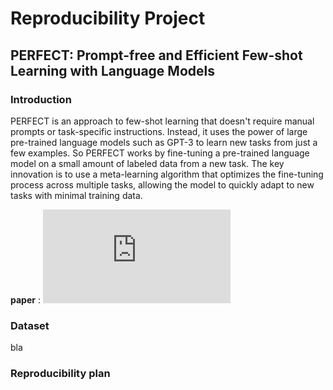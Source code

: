 # Reproducibility Project
## PERFECT: Prompt-free and Efficient Few-shot Learning with Language Models

### Introduction
PERFECT is an approach to few-shot learning that doesn't require manual prompts or task-specific instructions. Instead, it uses the power of large pre-trained language models such as GPT-3 to learn new tasks from just a few examples. So PERFECT works by fine-tuning a pre-trained language model on a small amount of labeled data from a new task. The key innovation is to use a meta-learning algorithm that optimizes the fine-tuning process across multiple tasks, allowing the model to quickly adapt to new tasks with minimal training data.

**paper** : ![alt text](https://aclanthology.org/2022.acl-long.254.pdf "PERFECT: Prompt-free and Efficient Few-shot Learning with Language Models")

### Dataset
bla

### Reproducibility plan
